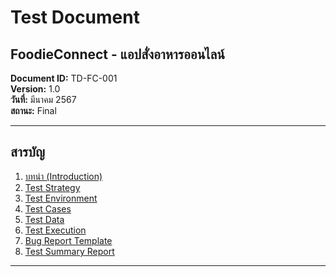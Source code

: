 # Test Document
## FoodieConnect - แอปสั่งอาหารออนไลน์

**Document ID:** TD-FC-001  
**Version:** 1.0  
**วันที่:** มีนาคม 2567  
**สถานะ:** Final  

---

## สารบัญ

1. [บทนำ (Introduction)](#1-บทนำ-introduction)
2. [Test Strategy](#2-test-strategy)
3. [Test Environment](#3-test-environment)
4. [Test Cases](#4-test-cases)
5. [Test Data](#5-test-data)
6. [Test Execution](#6-test-execution)
7. [Bug Report Template](#7-bug-report-template)
8. [Test Summary Report](#8-test-summary-report)

---
